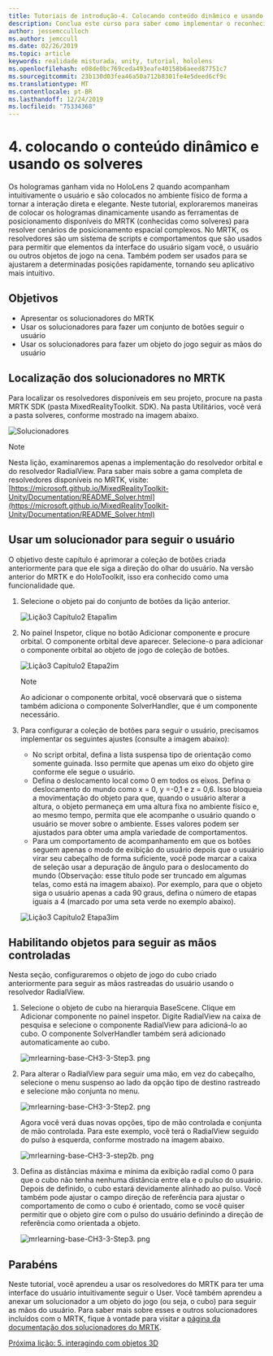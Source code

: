 ```yaml
---
title: Tutoriais de introdução-4. Colocando conteúdo dinâmico e usando os solveres
description: Conclua este curso para saber como implementar o reconhecimento facial do Azure em um aplicativo de realidade misturada.
author: jessemcculloch
ms.author: jemccull
ms.date: 02/26/2019
ms.topic: article
keywords: realidade misturada, unity, tutorial, hololens
ms.openlocfilehash: e08de0bc769ceda493eafe40158b6aeed87751c7
ms.sourcegitcommit: 23b130d03fea46a50a712b8301fe4e5deed6cf9c
ms.translationtype: MT
ms.contentlocale: pt-BR
ms.lasthandoff: 12/24/2019
ms.locfileid: "75334368"
---
```

# <a name="4-placing-dynamic-content-and-using-solvers"></a>4. colocando o conteúdo dinâmico e usando os solveres

Os hologramas ganham vida no HoloLens 2 quando acompanham intuitivamente o usuário e são colocados no ambiente físico de forma a tornar a interação direta e elegante. Neste tutorial, exploraremos maneiras de colocar os hologramas dinamicamente usando as ferramentas de posicionamento disponíveis do MRTK (conhecidas como solveres) para resolver cenários de posicionamento espacial complexos. No MRTK, os resolvedores são um sistema de scripts e comportamentos que são usados para permitir que elementos da interface do usuário sigam você, o usuário ou outros objetos de jogo na cena. Também podem ser usados para se ajustarem a determinadas posições rapidamente, tornando seu aplicativo mais intuitivo.

## <a name="objectives"></a>Objetivos

* Apresentar os solucionadores do MRTK
* Usar os solucionadores para fazer um conjunto de botões seguir o usuário
* Usar os solucionadores para fazer um objeto do jogo seguir as mãos do usuário

## <a name="location-of-solvers-in-the-mrtk"></a>Localização dos solucionadores no MRTK

 Para localizar os resolvedores disponíveis em seu projeto, procure na pasta MRTK SDK (pasta MixedRealityToolkit. SDK). Na pasta Utilitários, você verá a pasta solveres, conforme mostrado na imagem abaixo.

![Solucionadores](images/lesson3_chapter1_step1im.PNG)

>[!NOTE]
>Nesta lição, examinaremos apenas a implementação do resolvedor orbital e do resolvedor RadialView. Para saber mais sobre a gama completa de resolvedores disponíveis no MRTK, visite: [https://microsoft.github.io/MixedRealityToolkit-Unity/Documentation/README_Solver.html](https://microsoft.github.io/MixedRealityToolkit-Unity/Documentation/README_Solver.html)

## <a name="use-a-solver-to-follow-the-user"></a>Usar um solucionador para seguir o usuário

O objetivo deste capítulo é aprimorar a coleção de botões criada anteriormente para que ele siga a direção do olhar do usuário. Na versão anterior do MRTK e do HoloToolkit, isso era conhecido como uma funcionalidade que.

1. Selecione o objeto pai do conjunto de botões da lição anterior.

    ![Lição3 Capítulo2 Etapa1im](images/Lesson3_chapter2_step1im.PNG)

2. No painel Inspetor, clique no botão Adicionar componente e procure orbital. O componente orbital deve aparecer. Selecione-o para adicionar o componente orbital ao objeto de jogo de coleção de botões.

    ![Lição3 Capítulo2 Etapa2im](images/Lesson3_Chapter2_step2im.PNG)

    >[!NOTE]
    >Ao adicionar o componente orbital, você observará que o sistema também adiciona o componente SolverHandler, que é um componente necessário.

3. Para configurar a coleção de botões para seguir o usuário, precisamos implementar os seguintes ajustes (consulte a imagem abaixo):

    * No script orbital, defina a lista suspensa tipo de orientação como somente guinada. Isso permite que apenas um eixo do objeto gire conforme ele segue o usuário.
    * Defina o deslocamento local como 0 em todos os eixos. Defina o deslocamento do mundo como x = 0, y =-0,1 e z = 0,6. Isso bloqueia a movimentação do objeto para que, quando o usuário alterar a altura, o objeto permaneça em uma altura fixa no ambiente físico e, ao mesmo tempo, permita que ele acompanhe o usuário quando o usuário se mover sobre o ambiente. Esses valores podem ser ajustados para obter uma ampla variedade de comportamentos.
    * Para um comportamento de acompanhamento em que os botões seguem apenas o modo de exibição do usuário depois que o usuário virar seu cabeçalho de forma suficiente, você pode marcar a caixa de seleção usar a depuração de ângulo para o deslocamento do mundo (Observação: esse título pode ser truncado em algumas telas, como está na imagem abaixo). Por exemplo, para que o objeto siga o usuário apenas a cada 90 graus, defina o número de etapas iguais a 4 (marcado por uma seta verde no exemplo abaixo).

    ![Lição3 Capítulo2 Etapa3im](images/Lesson3_chapter2_step3im.PNG)

## <a name="enabling-objects-to-follow-tracked-hands"></a>Habilitando objetos para seguir as mãos controladas

Nesta seção, configuraremos o objeto de jogo do cubo criado anteriormente para seguir as mãos rastreadas do usuário usando o resolvedor RadialView.

1. Selecione o objeto de cubo na hierarquia BaseScene. Clique em Adicionar componente no painel inspetor. Digite RadialView na caixa de pesquisa e selecione o componente RadialView para adicioná-lo ao cubo. O componente SolverHandler também será adicionado automaticamente ao cubo.

    ![mrlearning-base-CH3-3-Step3. png](images/mrlearning-base-ch3-3-step1.png)

2. Para alterar o RadialView para seguir uma mão, em vez do cabeçalho, selecione o menu suspenso ao lado da opção tipo de destino rastreado e selecione mão conjunta no menu.

    ![mrlearning-base-CH3-3-Step2. png](images/mrlearning-base-ch3-3-step2a.png)

    Agora você verá duas novas opções, tipo de mão controlada e conjunta de mão controlada. Para este exemplo, você terá o RadialView seguido do pulso à esquerda, conforme mostrado na imagem abaixo.

    ![mrlearning-base-CH3-3-step2b. png](images/mrlearning-base-ch3-3-step2b.png)

3. Defina as distâncias máxima e mínima da exibição radial como 0 para que o cubo não tenha nenhuma distância entre ela e o pulso do usuário. Depois de definido, o cubo estará devidamente alinhado ao pulso. Você também pode ajustar o campo direção de referência para ajustar o comportamento de como o cubo é orientado, como se você quiser permitir que o objeto gire com o pulso do usuário definindo a direção de referência como orientada a objeto.

    ![mrlearning-base-CH3-3-Step3. png](images/mrlearning-base-ch3-3-step3.png)

## <a name="congratulations"></a>Parabéns

Neste tutorial, você aprendeu a usar os resolvedores do MRTK para ter uma interface do usuário intuitivamente seguir o User. Você também aprendeu a anexar um solucionador a um objeto do jogo (ou seja, o cubo) para seguir as mãos do usuário. Para saber mais sobre esses e outros solucionadores incluídos com o MRTK, fique à vontade para visitar a [página da documentação dos solucionadores do MRTK](https://microsoft.github.io/MixedRealityToolkit-Unity/Documentation/README_Solver.html).

[Próxima lição: 5. interagindo com objetos 3D](mrlearning-base-ch4.md)
